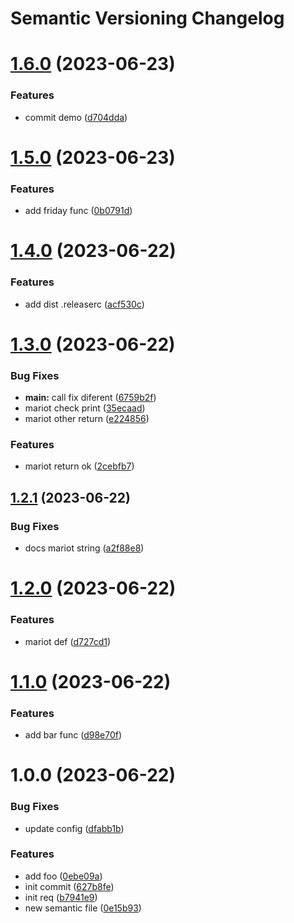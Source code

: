 # Semantic Versioning Changelog

# [1.6.0](https://github.com/ErwinHyperplan/era_cicd_test/compare/v1.5.0...v1.6.0) (2023-06-23)


### Features

* commit demo ([d704dda](https://github.com/ErwinHyperplan/era_cicd_test/commit/d704dda78e62234daae1ada0b0b092d223d59ec2))

# [1.5.0](https://github.com/ErwinHyperplan/era_cicd_test/compare/v1.4.0...v1.5.0) (2023-06-23)


### Features

* add friday func ([0b0791d](https://github.com/ErwinHyperplan/era_cicd_test/commit/0b0791db285ca16046dd431acd30c6a60ba38cdf))

# [1.4.0](https://github.com/ErwinHyperplan/era_cicd_test/compare/v1.3.0...v1.4.0) (2023-06-22)


### Features

* add dist .releaserc ([acf530c](https://github.com/ErwinHyperplan/era_cicd_test/commit/acf530c71985fd81e83b5f28097e40e496884a9e))

# [1.3.0](https://github.com/ErwinHyperplan/era_cicd_test/compare/v1.2.1...v1.3.0) (2023-06-22)


### Bug Fixes

* **main:** call fix diferent ([6759b2f](https://github.com/ErwinHyperplan/era_cicd_test/commit/6759b2f61b395e8764d6aaac1667908c6a13f132))
* mariot check print ([35ecaad](https://github.com/ErwinHyperplan/era_cicd_test/commit/35ecaad3008c537e6525441ebf14186bd010d8a6))
* mariot other return ([e224856](https://github.com/ErwinHyperplan/era_cicd_test/commit/e2248561375f1104acc619ec56fe9d93214224e3))


### Features

* mariot return ok ([2cebfb7](https://github.com/ErwinHyperplan/era_cicd_test/commit/2cebfb72f4e3d6c884a0ef84258418384536c88b))

## [1.2.1](https://github.com/ErwinHyperplan/era_cicd_test/compare/v1.2.0...v1.2.1) (2023-06-22)


### Bug Fixes

* docs mariot string ([a2f88e8](https://github.com/ErwinHyperplan/era_cicd_test/commit/a2f88e89b7ab8ca1e085c9f75fb53e04af588034))

# [1.2.0](https://github.com/ErwinHyperplan/era_cicd_test/compare/v1.1.0...v1.2.0) (2023-06-22)


### Features

* mariot def ([d727cd1](https://github.com/ErwinHyperplan/era_cicd_test/commit/d727cd15a06468ee7b1dd0ff0347d22eef9677cb))

# [1.1.0](https://github.com/ErwinHyperplan/era_cicd_test/compare/v1.0.0...v1.1.0) (2023-06-22)


### Features

* add bar func ([d98e70f](https://github.com/ErwinHyperplan/era_cicd_test/commit/d98e70f14d7589a3e06103a1a93ead1b55756065))

# 1.0.0 (2023-06-22)


### Bug Fixes

* update config ([dfabb1b](https://github.com/ErwinHyperplan/era_cicd_test/commit/dfabb1b54d39150914fef256222d04fc69ee7416))


### Features

* add foo ([0ebe09a](https://github.com/ErwinHyperplan/era_cicd_test/commit/0ebe09a36131c0bf9bbd842b71844e242b61729b))
* init commit ([627b8fe](https://github.com/ErwinHyperplan/era_cicd_test/commit/627b8fe05e09e9673160cc393b2ca5fc2aa583dc))
* init req ([b7941e9](https://github.com/ErwinHyperplan/era_cicd_test/commit/b7941e9328248d418ec89ab56be538ce24ba47e2))
* new semantic file ([0e15b93](https://github.com/ErwinHyperplan/era_cicd_test/commit/0e15b93ce400f823799620679689deab8a5f557a))
